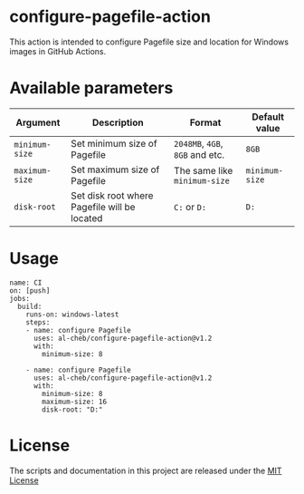 # configure-pagefile-action
This action is intended to configure Pagefile size and location for Windows images in GitHub Actions.  

# Available parameters
| Argument | Description | Format | Default value |
|----------|-------------|--------|---------------|
| `minimum-size` | Set minimum size of Pagefile | `2048MB`, `4GB`, `8GB` and etc. | `8GB` |
| `maximum-size`          | Set maximum size of Pagefile | The same like `minimum-size` | `minimum-size` |
| `disk-root`          | Set disk root where Pagefile will be located | `C:` or `D:` | `D:` |

# Usage
```
name: CI
on: [push]
jobs:
  build:
    runs-on: windows-latest
    steps:
    - name: configure Pagefile
      uses: al-cheb/configure-pagefile-action@v1.2
      with:
        minimum-size: 8

    - name: configure Pagefile
      uses: al-cheb/configure-pagefile-action@v1.2
      with:
        minimum-size: 8
        maximum-size: 16
        disk-root: "D:"
```

# License
The scripts and documentation in this project are released under the [MIT License](LICENSE)
